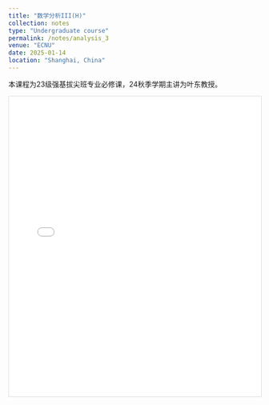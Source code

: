 ```yaml
---
title: "数学分析III(H)"
collection: notes
type: "Undergraduate course"
permalink: /notes/analysis_3
venue: "ECNU"
date: 2025-01-14
location: "Shanghai, China"
---
```


本课程为23级强基拔尖班专业必修课，24秋季学期主讲为叶东教授。

<iframe 
  src="/files/analysis3.pdf" 
  width="100%" 
  height="600px"
  style="border:1px solid #ddd"
>
  <p>您的浏览器不支持PDF预览，请<a href="/files/analysis.pdf">下载文件</a></p>
</iframe>
